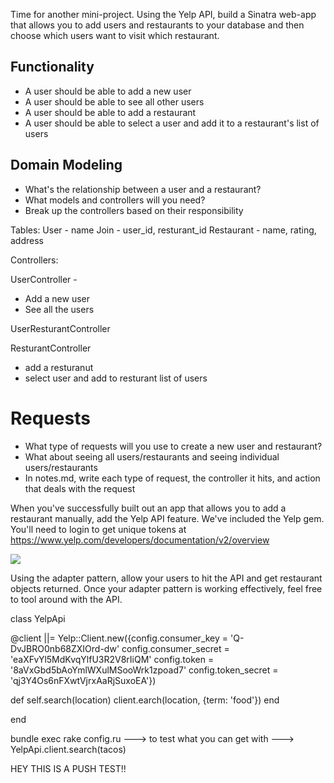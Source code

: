 Time for another mini-project. Using the Yelp API, build a Sinatra web-app that allows you to add users and restaurants to your database and then choose which users want to visit which restaurant.

## Functionality

- A user should be able to add a new user
- A user should be able to see all other users
- A user should be able to add a restaurant
- A user should be able to select a user and add it to a restaurant's list of users

## Domain Modeling
- What's the relationship between a user and a restaurant?
- What models and controllers will you need?
- Break up the controllers based on their responsibility

Tables:
 User - name
 Join - user_id, resturant_id
 Restaurant - name, rating, address

Controllers:

 UserController -
   - Add a new user
   - See all the users

 UserResturantController

 ResturantController
   - add a resturanut
   - select user and add to resturant list of users

# Requests
- What type of requests will you use to create a new user and restaurant?
- What about seeing all users/restaurants and seeing individual users/restaurants
- In notes.md, write each type of request, the controller it hits, and action that deals with the request

When you've successfully built out an app that allows you to add a restaurant manually, add the Yelp API feature. We've included the Yelp gem. You'll need to login to get unique tokens at https://www.yelp.com/developers/documentation/v2/overview

<img src="/gifs/BasicSinatraAppwithAdapterPattern.gif">

Using the adapter pattern, allow your users to hit the API and get restaurant objects returned. Once your adapter pattern is working effectively, feel free to tool around with the API.


class YelpApi

@client ||= Yelp::Client.new({config.consumer_key = 'Q-DvJBRO0nb68ZXIOrd-dw'
  config.consumer_secret = 'eaXFvYl5MdKvqYlfU3R2V8rIiQM'
  config.token = '8aVxGbd5bAoYmlWXulMSooWrk1zpoad7'
  config.token_secret = 'qj3Y4Os6nFXwtVjrxAaRjSuxoEA'})

def self.search(location)
  client.earch(location, {term: 'food'})
end

end


bundle exec rake config.ru ---> to test what you can get with ---> YelpApi.client.search(tacos)




HEY THIS IS A PUSH TEST!!

